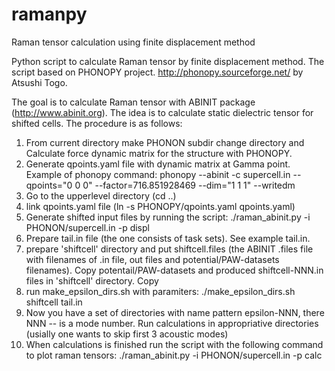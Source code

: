 # ramanpy
Raman tensor calculation using finite displacement method

Python script to calculate Raman tensor by finite displacement method. The script based on PHONOPY project.
http://phonopy.sourceforge.net/ by Atsushi Togo.

The goal is to calculate Raman tensor with ABINIT package (http://www.abinit.org). The idea is to calculate 
static dielectric tensor for shifted cells. The procedure is as follows:
1. From current directory make PHONON subdir change directory and Calculate force dynamic matrix for 
the structure with PHONOPY.
2. Generate qpoints.yaml file with dynamic matrix at Gamma point. Example of phonopy command:
phonopy --abinit -c supercell.in --qpoints="0 0 0" --factor=716.851928469 --dim="1 1 1" --writedm
3. Go to the upperlevel directory (cd ..)
4. link qpoints.yaml file (ln -s PHONOPY/qpoints.yaml qpoints.yaml)
5. Generate shifted input files by running the script:
  ./raman_abinit.py -i PHONON/supercell.in -p displ
6. Prepare tail.in file (the one consists of task sets). See example tail.in.
7. prepare 'shiftcell' directory and put shiftcell.files (the ABINIT .files file with filenames
   of .in file, out files and potential/PAW-datasets filenames). Copy potentail/PAW-datasets and 
   produced shiftcell-NNN.in files in 'shiftcell' directory. Copy 
7. run make_epsilon_dirs.sh with paramiters:
   ./make_epsilon_dirs.sh shiftcell tail.in
8. Now you have a set of directories with name pattern epsilon-NNN, there NNN -- is a mode number.
   Run calculations in appropriative directories (usially one wants to skip first 3 acoustic modes)
9. When calculations is finished run the script with the following command to plot raman tensors:
  ./raman_abinit.py -i PHONON/supercell.in -p calc
